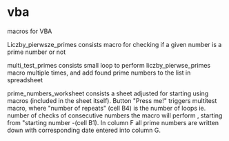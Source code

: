# vba
macros for VBA

Liczby_pierwsze_primes consists macro for checking if a given number is a prime number or not	

multi_test_primes consists small loop to perform liczby_pierwse_primes macro multiple times, and add found prime numbers to the list in spreadsheet	

prime_numbers_worksheet consists a sheet adjusted for starting using macros (included in the sheet itself). Button "Press me!" triggers multitest macro, where "number of repeats" (cell B4) is the number of loops ie. number of checks of consecutive numbers the macro will perform , starting from "starting number -(cell B1). In column F all prime numbers are written down with corresponding date entered into column G.	

